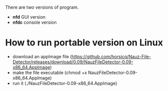 There are two versions of  program.

* **nfd** GUI version
* **nfdc** console version

How to run portable version on Linux
=======

- download an appImage file (https://github.com/horsicq/Nauz-File-Detector/releases/download/0.09/NauzFileDetector-0.09-x86_64.AppImage)
- make the file executable (chmod +x NauzFileDetector-0.09-x86_64.AppImage)
- run it (./NauzFileDetector-0.09-x86_64.AppImage)
